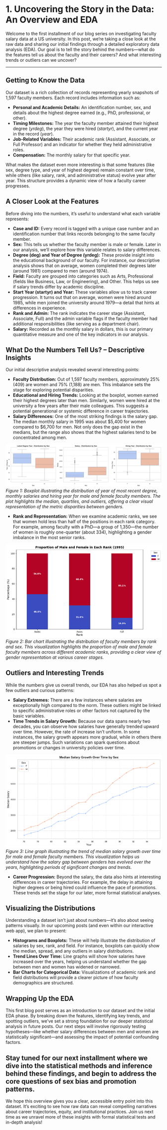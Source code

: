 # 1. Uncovering the Story in the Data: An Overview and EDA

Welcome to the first installment of our blog series on investigating faculty salary data at a US university. In this post, we’re taking a close look at the raw data and sharing our initial findings through a detailed exploratory data analysis (EDA). Our goal is to tell the story behind the numbers—what do the features tell us about the faculty and their careers? And what interesting trends or outliers can we uncover?

---

## Getting to Know the Data

Our dataset is a rich collection of records representing yearly snapshots of 1,597 faculty members. Each record includes information such as:
- **Personal and Academic Details:** An identification number, sex, and details about the highest degree earned (e.g., PhD, professional, or other).
- **Timing Milestones:** The year the faculty member attained their highest degree (*yrdeg*), the year they were hired (*startyr*), and the current year in the record (*year*).
- **Job-Related Variables:** Their academic rank (Assistant, Associate, or Full Professor) and an indicator for whether they held administrative roles.
- **Compensation:** The monthly salary for that specific year.

What makes the dataset even more interesting is that some features (like sex, degree type, and year of highest degree) remain constant over time, while others (like salary, rank, and administrative status) evolve year after year. This structure provides a dynamic view of how a faculty career progresses.

## A Closer Look at the Features

Before diving into the numbers, it’s useful to understand what each variable represents:

- **Case and ID:** Every record is tagged with a unique case number and an identification number that links records belonging to the same faculty member.
- **Sex:** This tells us whether the faculty member is male or female. Later in our analysis, we’ll explore how this variable relates to salary differences.
- **Degree (deg) and Year of Degree (yrdeg):** These provide insight into the educational background of our faculty. For instance, our descriptive analysis shows that on average, women completed their degrees later (around 1981) compared to men (around 1974).
- **Field:** Faculty are grouped into categories such as Arts, Professional (fields like Business, Law, or Engineering), and Other. This helps us see if salary trends differ by academic discipline.
- **Start Year (startyr) and Year:** These variables allow us to track career progression. It turns out that on average, women were hired around 1985, while men joined the university around 1979—a detail that hints at differences in experience.
- **Rank and Admin:** The rank indicates the career stage (Assistant, Associate, Full) and the admin variable flags if the faculty member had additional responsibilities (like serving as a department chair).
- **Salary:** Recorded as the monthly salary in dollars, this is our primary quantitative measure and one of the key indicators in our analysis.

## What Do the Numbers Tell Us? – Descriptive Insights

Our initial descriptive analysis revealed several interesting points:
- **Faculty Distribution:** Out of 1,597 faculty members, approximately 25% (409) are women and 75% (1,188) are men. This imbalance sets the stage for exploring potential disparities.
- **Educational and Hiring Trends:** Looking at the boxplot, women earned their highest degrees later than men. Similarly, women were hired at the university a few years after their male colleagues. This suggests a potential generational or systemic difference in career trajectories.
- **Salary Differences:** One of the most striking findings is the salary gap. The median monthly salary in 1995 was about \$5,400 for women compared to \$6,700 for men. Not only does the gap exist in the medians, but the range also shows that the highest salaries tend to be concentrated among men.

![Distribution by Sex](figures\degyr_salary_startyr-Distribution_by_Sex.png)
*Figure 1: Boxplot illustrating the distribution of year of most recent degree, monthly salaries and hiring year for male and female faculty members. The plot highlights the median, quartiles, and outliers, offering a clear visual representation of the metric disparities between genders.*


- **Rank and Representation:** When we examine academic ranks, we see that women hold less than half of the positions in each rank category. For example, among faculty with a PhD—a group of 1,350—the number of women is roughly one-quarter (about 334), highlighting a gender imbalance in the most senior ranks.

![Distribution by rank](figures\sex-Distribution_by_Rank.png)
*Figure 2: Bar chart illustrating the distribution of faculty members by rank and sex. This visualization highlights the proportion of male and female faculty members across different academic ranks, providing a clear view of gender representation at various career stages.*

## Outliers and Interesting Trends

While the numbers give us overall trends, our EDA has also helped us spot a few outliers and curious patterns:
- **Salary Extremes:** There are a few instances where salaries are exceptionally high compared to the norm. These outliers might be linked to specific administrative roles or other factors not captured by the basic variables.
- **Time Trends in Salary Growth:** Because our data spans nearly two decades, you can observe how salaries have generally trended upward over time. However, the rate of increase isn’t uniform. In some instances, the salary growth appears more gradual, while in others there are steeper jumps. Such variations can spark questions about promotions or changes in university policies over time.

![Salary Trend Over Time](figures\salary_trend_over_time-by_sex.png)
*Figure 3: Line graph illustrating the trend of median salary growth over time for male and female faculty members. This visualization helps us understand how the salary gap between genders has evolved over the years, highlighting periods of significant changes and trends.*

- **Career Progression:** Beyond the salary, the data also hints at interesting differences in career trajectories. For example, the delay in attaining higher degrees or being hired could influence the pace of promotions. These trends set the stage for our later, more formal statistical analyses.

## Visualizing the Distributions

Understanding a dataset isn’t just about numbers—it’s also about seeing patterns visually. In our upcoming posts (and even within our interactive web app), we plan to present:
- **Histograms and Boxplots:** These will help illustrate the distribution of salaries by sex, rank, and field. For instance, boxplots can quickly show the median, spread, and any outliers in salary distributions.
- **Trend Lines Over Time:** Line graphs will show how salaries have increased over the years, helping us understand whether the gap between men and women has widened or narrowed.
- **Bar Charts for Categorical Data:** Visualizations of academic rank and field distributions will provide a clearer picture of how faculty demographics are structured.

## Wrapping Up the EDA

This first blog post serves as an introduction to our dataset and the initial EDA phase. By breaking down the features, identifying key trends, and spotting outliers, we’ve set a strong foundation for our deeper statistical analysis in future posts. Our next steps will involve rigorously testing hypotheses—like whether salary differences between men and women are statistically significant—and assessing the impact of potential confounding factors.


Stay tuned for our next installment where we dive into the statistical methods and inference behind these findings, and begin to address the core questions of sex bias and promotion patterns.
---

We hope this overview gives you a clear, accessible entry point into this dataset. It’s exciting to see how raw data can reveal compelling narratives about career trajectories, equity, and institutional practices. Join us next time as we unravel more of these insights with formal statistical tests and in-depth analysis!
